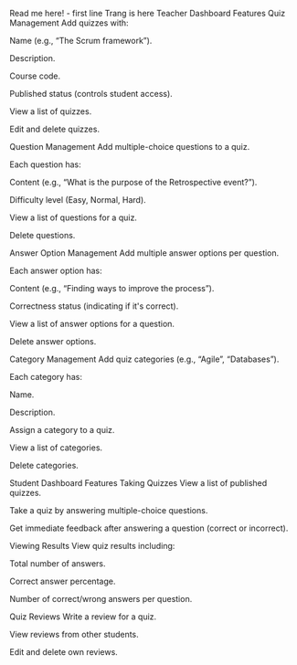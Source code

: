 Read me here! - first line
Trang is here
Teacher Dashboard Features
Quiz Management
Add quizzes with:

Name (e.g., “The Scrum framework”).

Description.

Course code.

Published status (controls student access).

View a list of quizzes.

Edit and delete quizzes.

Question Management
Add multiple-choice questions to a quiz.

Each question has:

Content (e.g., “What is the purpose of the Retrospective event?”).

Difficulty level (Easy, Normal, Hard).

View a list of questions for a quiz.

Delete questions.

Answer Option Management
Add multiple answer options per question.

Each answer option has:

Content (e.g., “Finding ways to improve the process”).

Correctness status (indicating if it's correct).

View a list of answer options for a question.

Delete answer options.

Category Management
Add quiz categories (e.g., “Agile”, “Databases”).

Each category has:

Name.

Description.

Assign a category to a quiz.

View a list of categories.

Delete categories.

Student Dashboard Features
Taking Quizzes
View a list of published quizzes.

Take a quiz by answering multiple-choice questions.

Get immediate feedback after answering a question (correct or incorrect).

Viewing Results
View quiz results including:

Total number of answers.

Correct answer percentage.

Number of correct/wrong answers per question.

Quiz Reviews
Write a review for a quiz.

View reviews from other students.

Edit and delete own reviews.

